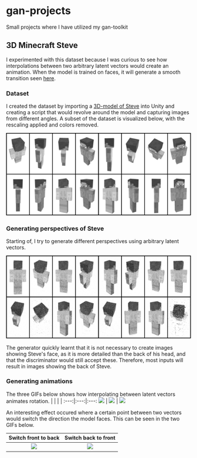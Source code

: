 # gan-projects

Small projects where I have utilized my gan-toolkit

## 3D Minecraft Steve

I experimented with this dataset because I was curious to see how interpolations between two arbitrary latent vectors would create an animation. When the model is trained on faces, it will generate a smooth transition seen [here](https://miro.medium.com/max/960/0*dwtvGrRWRAUJuZm4.gif).

### Dataset

I created the dataset by importing a [3D-model of Steve](https://sketchfab.com/3d-models/minecraft-steve-cb228dcc137042cc9a3dc588758cc6e9) into Unity and creating a script that would revolve around the model and capturing images from different angles. A subset of the dataset is visualized below, with the rescaling applied and colors removed.

<img src="./minecraft-steve/res/dataset_sample_cropped.png">


### Generating perspectives of Steve

Starting of, I try to generate different perspectives using arbitrary latent vectors.

<img src="./minecraft-steve/res/sample_cropped.png">

The generator quickly learnt that it is not necessary to create images showing Steve's face, as it is more detailed than the back of his head, and that the discriminator would still accept these. Therefore, most inputs will result in images showing the back of Steve.

### Generating animations

The three GIFs below shows how interpolating between latent vectors animates rotation.
|<!-- --> |<!-- --> |<!-- --> |
:---:|:---:|:---:
<img src="./minecraft-steve/res/anim_front_rot_2.gif" width="200"> | <img src="./minecraft-steve/res/anim_rot_fast.gif" width="200"> | <img src="./minecraft-steve/res/anim_rot2.gif" width="200">

An interesting effect occured where a certain point between two vectors would switch the direction the model faces. This can be seen in the two GIFs below.

| Switch front to back | Switch back to front |
:---:|:---:  
<img src="./minecraft-steve/res/anim_switch.gif" width="200"> | <img src="./minecraft-steve/res/anim_switch2.gif" width="200"> 
